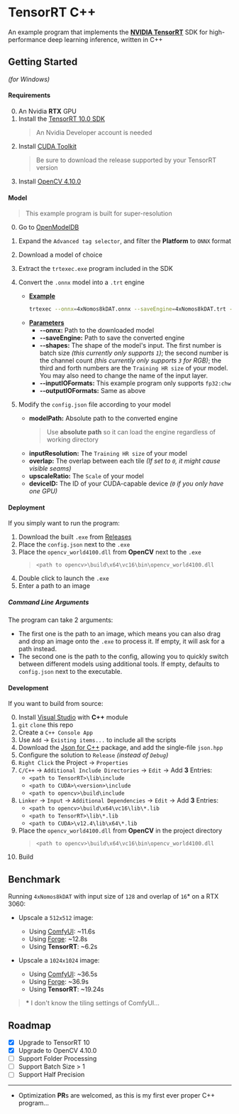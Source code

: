 ﻿# TensorRT C++
An example program that implements the **[NVIDIA TensorRT](https://developer.nvidia.com/tensorrt-getting-started)** SDK for high-performance deep learning inference, written in C++

## Getting Started
*(for Windows)*

#### Requirements
0. An Nvidia **RTX** GPU
1. Install the [TensorRT 10.0 SDK](https://developer.nvidia.com/tensorrt/download)
    > An Nvidia Developer account is needed
2. Install [CUDA Toolkit](https://developer.nvidia.com/cuda-toolkit-archive)
    > Be sure to download the release supported by your TensorRT version
3. Install [OpenCV 4.10.0](https://github.com/opencv/opencv/releases)

#### Model
> This example program is built for super-resolution

0. Go to [OpenModelDB](https://openmodeldb.info/)
1. Expand the `Advanced tag selector`, and filter the **Platform** to `ONNX` format
2. Download a model of choice
3. Extract the `trtexec.exe` program included in the SDK
4. Convert the `.onnx` model into a `.trt` engine
    - <ins><b>Example</b></ins>
        ```bash
        trtexec --onnx=4xNomos8kDAT.onnx --saveEngine=4xNomos8kDAT.trt --shapes=input:1x3x128x128 --inputIOFormats=fp32:chw --outputIOFormats=fp32:chw
        ```
    - <ins><b>Parameters</b></ins>
        - **--onnx:** Path to the downloaded model
        - **--saveEngine:** Path to save the converted engine
        - **--shapes:** The shape of the model's input. The first number is batch size *(this currently only supports `1`)*; the second number is the channel count *(this currently only supports `3` for RGB)*; the third and forth numbers are the `Training HR size` of your model. You may also need to change the name of the input layer.
        - **--inputIOFormats:** This example program only supports `fp32:chw`
        - **--outputIOFormats:** Same as above

5. Modify the `config.json` file according to your model
    - **modelPath:** Absolute path to the converted engine
        > Use **absolute path** so it can load the engine regardless of working directory
    - **inputResolution:** The `Training HR size` of your model
    - **overlap:** The overlap between each tile *(If set to `0`, it might cause visible seams)*
    - **upscaleRatio:** The `Scale` of your model
    - **deviceID:** The ID of your CUDA-capable device *(`0` if you only have one GPU)*

#### Deployment
If you simply want to run the program:

1. Download the built `.exe` from [Releases](https://github.com/Haoming02/TensorRT-Cpp/releases)
2. Place the `config.json` next to the `.exe`
3. Place the `opencv_world4100.dll` from **OpenCV** next to the `.exe`
    > `<path to opencv>\build\x64\vc16\bin\opencv_world4100.dll`
4. Double click to launch the `.exe`
5. Enter a path to an image

##### Command Line Arguments
The program can take 2 arguments:

- The first one is the path to an image, which means you can also drag and drop an image onto the `.exe` to process it. If empty, it will ask for a path instead.
- The second one is the path to the config, allowing you to quickly switch between different models using additional tools. If empty, defaults to `config.json` next to the executable.

#### Development
If you want to build from source:

0. Install [Visual Studio](https://visualstudio.microsoft.com/downloads/) with **C++** module
1. `git` `clone` this repo
2. Create a `C++ Console App`
3. Use `Add` -> `Existing items...` to include all the scripts
4. Download the [Json for C++](https://github.com/nlohmann/json/releases) package, and add the single-file `json.hpp`
5. Configure the solution to `Release` *(instead of `Debug`)*
6. `Right Click` the Project -> `Properties`
7. `C/C++` -> `Additional Include Directories` -> `Edit` -> Add **3** Entries:
    - `<path to TensorRT>\lib\include`
    - `<path to CUDA>\<version>\include`
    - `<path to opencv>\build\include`
8. `Linker` -> `Input` -> `Additional Dependencies` -> `Edit` -> Add **3** Entries:
    - `<path to opencv>\build\x64\vc16\lib\*.lib`
    - `<path to TensorRT>\lib\*.lib`
    - `<path to CUDA>\v12.4\lib\x64\*.lib`
9. Place the `opencv_world4100.dll` from **OpenCV** in the project directory
    > `<path to opencv>\build\x64\vc16\bin\opencv_world4100.dll`
10. Build

## Benchmark
Running `4xNomos8kDAT` with input size of `128` and overlap of `16`* on a RTX 3060:

- Upscale a `512x512` image:
    - Using [ComfyUI](https://github.com/comfyanonymous/ComfyUI): ~11.6s
    - Using [Forge](https://github.com/lllyasviel/stable-diffusion-webui-forge): ~12.8s
    - Using **TensorRT**: ~6.2s

- Upscale a `1024x1024` image:
    - Using [ComfyUI](https://github.com/comfyanonymous/ComfyUI): ~36.5s
    - Using [Forge](https://github.com/lllyasviel/stable-diffusion-webui-forge): ~36.9s
    - Using **TensorRT**: ~19.24s

> <b>*</b> I don't know the tiling settings of ComfyUI...

## Roadmap
- [X] Upgrade to TensorRT 10
- [X] Upgrade to OpenCV 4.10.0
- [ ] Support Folder Processing
- [ ] Support Batch Size > 1
- [ ] Support Half Precision

<hr>

- Optimization **PR**s are welcomed, as this is my first ever proper C++ program...
